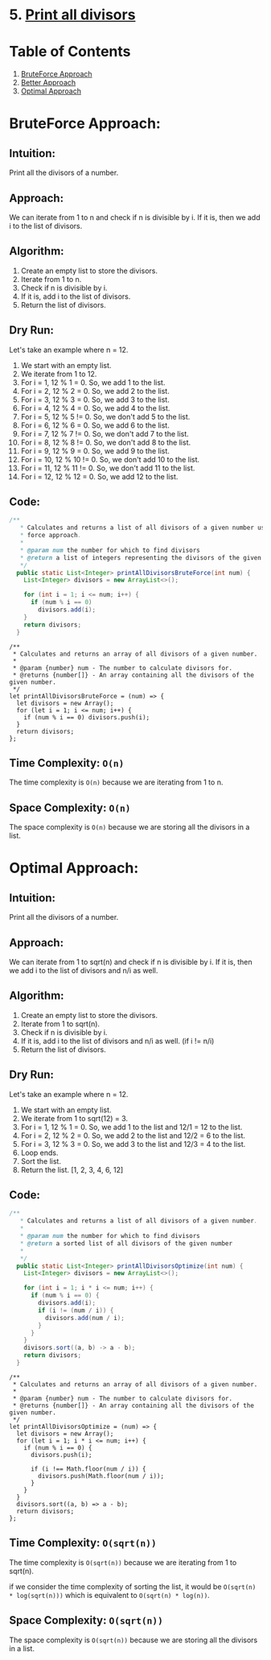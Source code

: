 # 5. [Print all divisors](https://www.naukri.com/code360/problems/print-all-divisors-of-a-number_1164188?leftPanelTabValue=PROBLEM)

# Table of Contents

1. [BruteForce Approach](#BruteForce-Approach)
2. [Better Approach](#Better-Approach)
3. [Optimal Approach](#Optimal-Approach)


# BruteForce Approach:

## Intuition:
Print all the divisors of a number.

## Approach:
We can iterate from 1 to n and check if n is divisible by i. If it is, then we add i to the list of divisors.

## Algorithm:
1. Create an empty list to store the divisors.
2. Iterate from 1 to n.
3. Check if n is divisible by i.
4. If it is, add i to the list of divisors.
5. Return the list of divisors.

## Dry Run:
Let's take an example where n = 12.
1. We start with an empty list.
2. We iterate from 1 to 12.
3. For i = 1, 12 % 1 = 0. So, we add 1 to the list.
4. For i = 2, 12 % 2 = 0. So, we add 2 to the list.
5. For i = 3, 12 % 3 = 0. So, we add 3 to the list.
6. For i = 4, 12 % 4 = 0. So, we add 4 to the list.
7. For i = 5, 12 % 5 != 0. So, we don't add 5 to the list.
8. For i = 6, 12 % 6 = 0. So, we add 6 to the list.
9. For i = 7, 12 % 7 != 0. So, we don't add 7 to the list.
10. For i = 8, 12 % 8 != 0. So, we don't add 8 to the list.
11. For i = 9, 12 % 9 = 0. So, we add 9 to the list.
12. For i = 10, 12 % 10 != 0. So, we don't add 10 to the list.
13. For i = 11, 12 % 11 != 0. So, we don't add 11 to the list.  
14. For i = 12, 12 % 12 = 0. So, we add 12 to the list.

## Code:

```Java
/**
   * Calculates and returns a list of all divisors of a given number using a brute
   * force approach.
   *
   * @param num the number for which to find divisors
   * @return a list of integers representing the divisors of the given number
   */
  public static List<Integer> printAllDivisorsBruteForce(int num) {
    List<Integer> divisors = new ArrayList<>();

    for (int i = 1; i <= num; i++) {
      if (num % i == 0)
        divisors.add(i);
    }
    return divisors;
  }
```

```JS
/**
 * Calculates and returns an array of all divisors of a given number.
 *
 * @param {number} num - The number to calculate divisors for.
 * @returns {number[]} - An array containing all the divisors of the given number.
 */
let printAllDivisorsBruteForce = (num) => {
  let divisors = new Array();
  for (let i = 1; i <= num; i++) {
    if (num % i == 0) divisors.push(i);
  }
  return divisors;
};
```

## Time Complexity: `O(n)`
The time complexity is `O(n)` because we are iterating from 1 to n.

## Space Complexity: `O(n)`
The space complexity is `O(n)` because we are storing all the divisors in a list.


# Optimal Approach:

## Intuition:
Print all the divisors of a number.

## Approach:
We can iterate from 1 to sqrt(n) and check if n is divisible by i. If it is, then we add i to the list of divisors and n/i as well.

## Algorithm:
1. Create an empty list to store the divisors.
2. Iterate from 1 to sqrt(n).
3. Check if n is divisible by i.
4. If it is, add i to the list of divisors and n/i as well. (if i != n/i)
5. Return the list of divisors.

## Dry Run:
Let's take an example where n = 12.

1. We start with an empty list.
2. We iterate from 1 to sqrt(12) = 3.
3. For i = 1, 12 % 1 = 0. So, we add 1 to the list and 12/1 = 12 to the list.
4. For i = 2, 12 % 2 = 0. So, we add 2 to the list and 12/2 = 6 to the list.
5. For i = 3, 12 % 3 = 0. So, we add 3 to the list and 12/3 = 4 to the list.
6. Loop ends.
7. Sort the list.
8. Return the list. [1, 2, 3, 4, 6, 12]

## Code:
```Java
/**
   * Calculates and returns a list of all divisors of a given number.
   *
   * @param num the number for which to find divisors
   * @return a sorted list of all divisors of the given number
   * 
   */
  public static List<Integer> printAllDivisorsOptimize(int num) {
    List<Integer> divisors = new ArrayList<>();

    for (int i = 1; i * i <= num; i++) {
      if (num % i == 0) {
        divisors.add(i);
        if (i != (num / i)) {
          divisors.add(num / i);
        }
      }
    }
    divisors.sort((a, b) -> a - b);
    return divisors;
  }
```

```JS
/**
 * Calculates and returns an array of all divisors of a given number.
 *
 * @param {number} num - The number to calculate divisors for.
 * @returns {number[]} - An array containing all the divisors of the given number.
 */
let printAllDivisorsOptimize = (num) => {
  let divisors = new Array();
  for (let i = 1; i * i <= num; i++) {
    if (num % i == 0) {
      divisors.push(i);

      if (i !== Math.floor(num / i)) {
        divisors.push(Math.floor(num / i));
      }
    }
  }
  divisors.sort((a, b) => a - b);
  return divisors;
};
```

## Time Complexity: `O(sqrt(n))` 
The time complexity is `O(sqrt(n))` because we are iterating from 1 to sqrt(n).

if we consider the time complexity of sorting the list, it would be `O(sqrt(n) * log(sqrt(n)))` which is equivalent to `O(sqrt(n) * log(n))`.

## Space Complexity: `O(sqrt(n))`
The space complexity is `O(sqrt(n))` because we are storing all the divisors in a list.